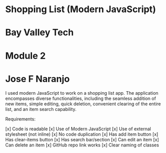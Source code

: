 # Shopping List (Modern JavaScript)
#  Bay Valley Tech
#  Module 2
#  Jose F Naranjo

I used modern JavaScript to work on a shopping list app. The application encompasses diverse functionalities, including the seamless addition of new items, simple editing, quick deletion, convenient clearing of the entire list, and an item search capability.

Requirements:

[x] Code is readable
[x] Use of Modern JavaScript
[x] Use of external stylesheet (not inline)
[x] No code duplication
[x] Has add item button
[x] Has clear-items button
[x] Has search bar/section
[x] Can edit an item
[x] Can delete an item
[x] GitHub repo link works
[x] Clear naming of classes
